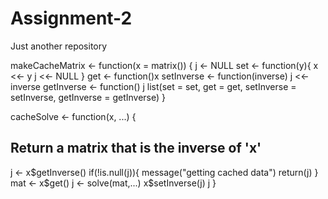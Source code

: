 # Assignment-2
Just another repository

makeCacheMatrix <- function(x = matrix()) {
  j <- NULL
  set <- function(y){
  x <<- y
  j <<- NULL
  }
  get <- function()x
  setInverse <- function(inverse) j <<- inverse
  getInverse <- function() j 
  list(set = set, get = get, 
  setInverse = setInverse, 
  getInverse = getInverse)
}

cacheSolve <- function(x, ...) {
## Return a matrix that is the inverse of 'x'
  j <- x$getInverse()
  if(!is.null(j)){
  message("getting cached data")
  return(j)
  }
  mat <- x$get()
  j <- solve(mat,...)
  x$setInverse(j)
  j
}
